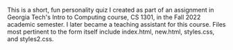 This is a short, fun personality quiz I created as part of an assignment in Georgia Tech's Intro to Computing course, CS 1301, in the Fall 2022 academic semester. I later became a teaching assistant for this course. Files most pertinent to the form itself include index.html, new.html, styles.css, and styles2.css.
